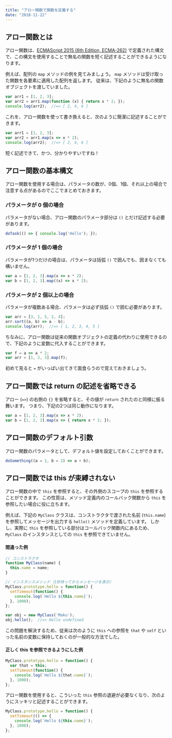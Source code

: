 ```yaml
---
title: "アロー関数で関数を定義する"
date: "2018-11-22"
---
```


アロー関数とは
----

アロー関数は、[ECMAScript 2015 (6th Edition, ECMA-262)](https://www.ecma-international.org/ecma-262/6.0/#sec-arrow-function-definitions) で定義された構文で、この構文を使用することで無名の関数を短く記述することができるようになります。

例えば、配列の `map` メソッドの例を見てみましょう。
`map` メソッドは受け取った関数を各要素に適用した配列を返します。
従来は、下記のように無名の関数オブジェクトを渡していました。

~~~ javascript
var arr1 = [1, 2, 3];
var arr2 = arr1.map(function (x) { return x * 2; });
console.log(arr2);  //=> [ 2, 4, 6 ]
~~~

これを、アロー関数を使って書き換えると、次のように簡潔に記述することができます。

~~~ javascript
var arr1 = [1, 2, 3];
var arr2 = arr1.map(x => x * 2);
console.log(arr2);  //=> [ 2, 4, 6 ]
~~~

短く記述できて、かつ、分かりやすいですね！


アロー関数の基本構文
----

アロー関数を使用する場合は、パラメータの数が、0個、1個、それ以上の場合で注意する点があるのでここでまとめておきます。

### パラメータが 0 個の場合

パラメータがない場合、アロー関数のパラメータ部分は `()` とだけ記述する必要があります。

~~~ javascript
doTask(() => { console.log('Hello'); });
~~~

### パラメータが 1 個の場合

パラメータが1つだけの場合は、パラメータは括弧 `()` で囲んでも、囲まなくても構いません。

~~~ javascript
var a = [1, 2, 3].map(x => x * 2);
var b = [1, 2, 3].map((x) => x * 2);
~~~

### パラメータが 2 個以上の場合

パラメータが複数ある場合、パラメータは必ず括弧 `()` で囲む必要があります。

~~~ javascript
var arr = [3, 1, 5, 2, 4];
arr.sort((a, b) => a - b);
console.log(arr);  //=> [ 1, 2, 3, 4, 5 ]
~~~

ちなみに、アロー関数は従来の関数オブジェクトの定義の代わりに使用できるので、下記のように変数に代入することができます。

~~~ javascript
var f = a => a * 2;
var arr = [1, 2, 3].map(f);
~~~

初めて見ると `=` がいっぱい出てきて面食らうので覚えておきましょう。


アロー関数では return の記述を省略できる
----

アロー (`=>`) の右側の `{}` を省略すると、その値が `return` されたのと同様に振る舞います。
つまり、下記の2つは同じ動作になります。

~~~ javascript
var a = [1, 2, 3].map(x => x * 2);
var b = [1, 2, 3].map(x => { return x * 2; });
~~~


アロー関数のデフォルト引数
----

アロー関数のパラメータとして、デフォルト値を設定しておくことができます。

~~~ javascript
doSomething((a = 1, b = 2) => a + b);
~~~


アロー関数では this が束縛されない
----

アロー関数の中で `this` を参照すると、その外側のスコープの `this` を参照することができます。
この性質は、メソッド定義内のコールバック関数から `this` を参照したい場合に役に立ちます。

例えば、下記の `MyClass` クラスは、コンストラクタで渡された名前 (`this.name`) を参照してメッセージを出力する `hello()` メソッドを定義しています。
しかし、実際に `this` を参照している部分はコールバック関数内にあるため、`MyClass` のインスタンスとしての `this` を参照できていません。

#### 間違った例

~~~ javascript
// コンストラクタ
function MyClass(name) {
  this.name = name;
}

// インスタンスメソッド（1秒待ってからメッセージを表示）
MyClass.prototype.hello = function() {
  setTimeout(function() {
    console.log(`Hello ${this.name}`);
  }, 1000);
};

var obj = new MyClass('Maku');
obj.hello();  //=> Hello undefined
~~~

この問題を解決するため、従来は次のように `this` への参照を `that` や `self` といった名前の変数に保持しておくのが一般的な方法でした。

#### 正しく this を参照できるようにした例

~~~ javascript
MyClass.prototype.hello = function() {
  var that = this;
  setTimeout(function() {
    console.log(`Hello ${that.name}`);
  }, 1000);
};
~~~

アロー関数を使用すると、こういった `this` 参照の退避が必要なくなり、次のようにスッキリと記述することができます。

~~~ javascript
MyClass.prototype.hello = function() {
  setTimeout(() => {
    console.log(`Hello ${this.name}`);
  }, 1000);
};
~~~

